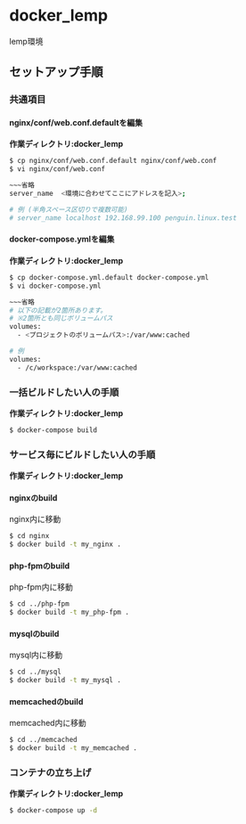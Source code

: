 # docker_lemp

lemp環境

## セットアップ手順

### 共通項目

#### nginx/conf/web.conf.defaultを編集

**作業ディレクトリ:docker_lemp**

```bash
$ cp nginx/conf/web.conf.default nginx/conf/web.conf
$ vi nginx/conf/web.conf

~~~省略
server_name  <環境に合わせてここにアドレスを記入>;

# 例 (半角スペース区切りで複数可能)
# server_name localhost 192.168.99.100 penguin.linux.test
```

#### docker-compose.ymlを編集

**作業ディレクトリ:docker_lemp**

```bash
$ cp docker-compose.yml.default docker-compose.yml
$ vi docker-compose.yml

~~~省略
# 以下の記載が2箇所あります。
# ※2箇所とも同じボリュームパス
volumes:
  - <プロジェクトのボリュームパス>:/var/www:cached

# 例
volumes:
  - /c/workspace:/var/www:cached
```

### 一括ビルドしたい人の手順

**作業ディレクトリ:docker_lemp**

```bash
$ docker-compose build
```

### サービス毎にビルドしたい人の手順

**作業ディレクトリ:docker_lemp**

#### nginxのbuild

nginx内に移動

```bash
$ cd nginx
$ docker build -t my_nginx .
```

#### php-fpmのbuild
php-fpm内に移動

```bash
$ cd ../php-fpm
$ docker build -t my_php-fpm .
```

#### mysqlのbuild
mysql内に移動

```bash
$ cd ../mysql
$ docker build -t my_mysql .
```

#### memcachedのbuild
memcached内に移動

```bash
$ cd ../memcached
$ docker build -t my_memcached .
```

### コンテナの立ち上げ

**作業ディレクトリ:docker_lemp**

```bash
$ docker-compose up -d
```